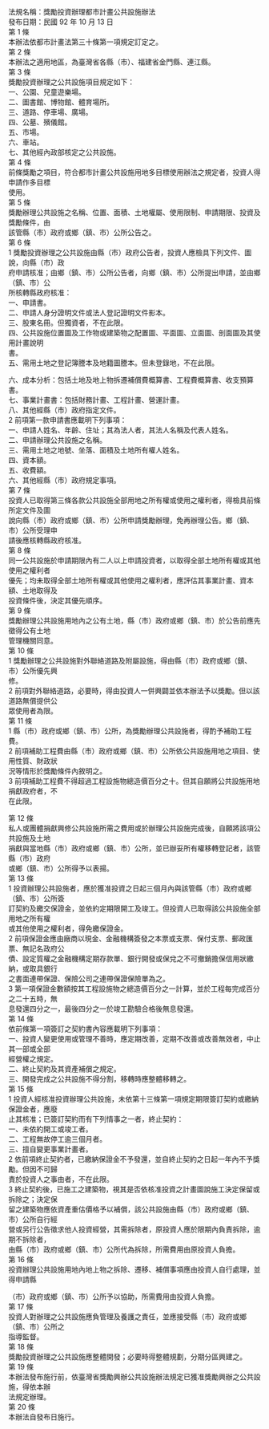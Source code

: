 法規名稱：獎勵投資辦理都市計畫公共設施辦法  
發布日期：民國 92 年 10 月 13 日  
第 1 條  
本辦法依都市計畫法第三十條第一項規定訂定之。  
第 2 條  
本辦法之適用地區，為臺灣省各縣（市）、福建省金門縣、連江縣。  
第 3 條  
獎勵投資辦理之公共設施項目規定如下：  
一、公園、兒童遊樂場。  
二、圖書館、博物館、體育場所。  
三、道路、停車場、廣場。  
四、公墓、殯儀館。  
五、市場。  
六、車站。  
七、其他經內政部核定之公共設施。  
第 4 條  
前條獎勵之項目，符合都市計畫公共設施用地多目標使用辦法之規定者，投資人得申請作多目標  
使用。  
第 5 條  
獎勵辦理公共設施之名稱、位置、面積、土地權屬、使用限制、申請期限、投資及獎勵條件，由  
該管縣（市）政府或鄉（鎮、市）公所公告之。  
第 6 條  
1 獎勵投資辦理之公共設施由縣（市）政府公告者，投資人應檢具下列文件、圖說，向縣（市）政  
府申請核准；由鄉（鎮、市）公所公告者，向鄉（鎮、市）公所提出申請，並由鄉（鎮、市）公  
所核轉縣政府核准：  
一、申請書。  
二、申請人身分證明文件或法人登記證明文件影本。  
三、股東名冊。但獨資者，不在此限。  
四、公共設施位置圖及工作物或建築物之配置圖、平面圖、立面圖、剖面圖及其使用計畫說明  
書。  
五、需用土地之登記簿謄本及地籍圖謄本。但未登錄地，不在此限。  


六、成本分析：包括土地及地上物拆遷補償費概算書、工程費概算書、收支預算書。  
七、事業計畫書：包括財務計畫、工程計畫、營運計畫。  
八、其他經縣（市）政府指定文件。  
2 前項第一款申請書應載明下列事項：  
一、申請人姓名、年齡、住址；其為法人者，其法人名稱及代表人姓名。  
二、申請辦理公共設施之名稱。  
三、需用土地之地號、坐落、面積及土地所有權人姓名。  
四、資本額。  
五、收費額。  
六、其他經縣（市）政府規定事項。  
第 7 條  
投資人已取得第三條各款公共設施全部用地之所有權或使用之權利者，得檢具前條所定文件及圖  
說向縣（市）政府或鄉（鎮、市）公所申請獎勵辦理，免再辦理公告。鄉（鎮、市）公所受理申  
請後應核轉縣政府核准。  
第 8 條  
同一公共設施於申請期限內有二人以上申請投資者，以取得全部土地所有權或其他使用之權利者  
優先；均未取得全部土地所有權或其他使用之權利者，應評估其事業計畫、資本額、土地取得及  
投資條件後，決定其優先順序。  
第 9 條  
獎勵辦理公共設施用地內之公有土地，縣（市）政府或鄉（鎮、市）於公告前應先徵得公有土地  
管理機關同意。  
第 10 條  
1 獎勵辦理之公共設施對外聯絡道路及附屬設施，得由縣（市）政府或鄉（鎮、市）公所優先興  
修。  
2 前項對外聯絡道路，必要時，得由投資人一併興闢並依本辦法予以獎勵。但以該道路無償提供公  
眾使用者為限。  
第 11 條  
1 縣（市）政府或鄉（鎮、市）公所，為獎勵辦理公共設施者，得酌予補助工程費。  
2 前項補助工程費由縣（市）政府或鄉（鎮、市）公所依公共設施用地之項目、使用性質、財政狀  
況等情形於獎勵條件內敘明之。  
3 前項補助工程費不得超過工程設施物總造價百分之十。但其自願將公共設施用地捐獻政府者，不  
在此限。  


第 12 條  
私人或團體捐獻興修公共設施所需之費用或於辦理公共設施完成後，自願將該項公共設施及土地  
捐獻與當地縣（市）政府或鄉（鎮、市）公所，並已辦妥所有權移轉登記者，該管縣（市）政府  
或鄉（鎮、市）公所得予以表揚。  
第 13 條  
1 投資辦理公共設施者，應於獲准投資之日起三個月內與該管縣（市）政府或鄉（鎮、市）公所簽  
訂契約及繳交保證金，並依約定期限開工及竣工。但投資人已取得該公共設施全部用地之所有權  
或其他使用之權利者，得免繳保證金。  
2 前項保證金應由廠商以現金、金融機構簽發之本票或支票、保付支票、郵政匯票、無記名政府公  
債、設定質權之金融機構定期存款單、銀行開發或保兌之不可撤銷擔保信用狀繳納，或取具銀行  
之書面連帶保證、保險公司之連帶保證保險單為之。  
3 第一項保證金數額按其工程設施物之總造價百分之一計算，並於工程每完成百分之二十五時，無  
息發還四分之一，最後四分之一於竣工勘驗合格後無息發還。  
第 14 條  
依前條第一項簽訂之契約書內容應載明下列事項：  
一、投資人變更使用或管理不善時，應定期改善，定期不改善或改善無效者，中止其一部或全部  
經營權之規定。  
二、終止契約及其資產補償之規定。  
三、開發完成之公共設施不得分割，移轉時應整體移轉之。  
第 15 條  
1 投資人經核准投資辦理公共設施，未依第十三條第一項規定期限簽訂契約或繳納保證金者，應廢  
止其核准；已簽訂契約而有下列情事之一者，終止契約：  
一、未依約開工或竣工者。  
二、工程無故停工逾三個月者。  
三、擅自變更事業計畫者。  
2 依前項終止契約者，已繳納保證金不予發還，並自終止契約之日起一年內不予獎勵。但因不可歸  
責於投資人之事由者，不在此限。  
3 終止契約後，已施工之建築物，視其是否依核准投資之計畫圖說施工決定保留或拆除之；決定保  
留之建築物應依資產重估價格予以補償，該公共設施由縣（市）政府或鄉（鎮、市）公所自行經  
營或另行公告徵求他人投資經營，其需拆除者，原投資人應於限期內負責拆除，逾期不拆除者，  
由縣（市）政府或鄉（鎮、市）公所代為拆除，所需費用由原投資人負擔。  
第 16 條  
投資辦理公共設施用地內地上物之拆除、遷移、補償事項應由投資人自行處理，並得申請縣  


（市）政府或鄉（鎮、市）公所予以協助，所需費用由投資人負擔。  
第 17 條  
投資人對辦理之公共設施應負管理及養護之責任，並應接受縣（市）政府或鄉（鎮、市）公所之  
指導監督。  
第 18 條  
獎勵投資辦理之公共設施應整體開發；必要時得整體規劃，分期分區興建之。  
第 19 條  
本辦法發布施行前，依臺灣省獎勵興辦公共設施辦法規定已獲准獎勵興辦之公共設施，得依本辦  
法規定辦理。  
第 20 條  
本辦法自發布日施行。  



